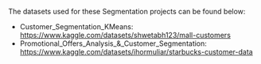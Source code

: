 The datasets used for these Segmentation projects can be found below:

- Customer_Segmentation_KMeans: https://www.kaggle.com/datasets/shwetabh123/mall-customers
- Promotional_Offers_Analysis_&_Customer_Segmentation: https://www.kaggle.com/datasets/ihormuliar/starbucks-customer-data
